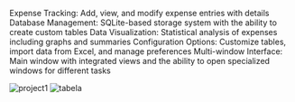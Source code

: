 Expense Tracking: Add, view, and modify expense entries with details
Database Management: SQLite-based storage system with the ability to create custom tables
Data Visualization: Statistical analysis of expenses including graphs and summaries
Configuration Options: Customize tables, import data from Excel, and manage preferences
Multi-window Interface: Main window with integrated views and the ability to open specialized windows for different tasks

![project1](https://github.com/user-attachments/assets/db21739b-7892-43cd-8669-742e0cb73fa7)
![tabela](https://github.com/user-attachments/assets/089baf55-dac6-438a-99cd-64058f117936)
